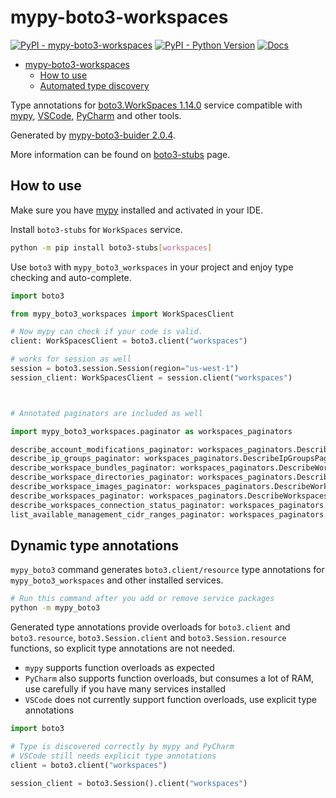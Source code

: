 # mypy-boto3-workspaces

[![PyPI - mypy-boto3-workspaces](https://img.shields.io/pypi/v/mypy-boto3-workspaces.svg?color=blue)](https://pypi.org/project/mypy-boto3-workspaces)
[![PyPI - Python Version](https://img.shields.io/pypi/pyversions/mypy-boto3-workspaces.svg?color=blue)](https://pypi.org/project/mypy-boto3-workspaces)
[![Docs](https://img.shields.io/readthedocs/mypy-boto3-builder.svg?color=blue)](https://mypy-boto3-builder.readthedocs.io/)

- [mypy-boto3-workspaces](#mypy-boto3-workspaces)
  - [How to use](#how-to-use)
  - [Automated type discovery](#automated-type-discovery)

Type annotations for
[boto3.WorkSpaces 1.14.0](https://boto3.amazonaws.com/v1/documentation/api/1.14.0/reference/services/workspaces.html#WorkSpaces) service
compatible with [mypy](https://github.com/python/mypy), [VSCode](https://code.visualstudio.com/),
[PyCharm](https://www.jetbrains.com/pycharm/) and other tools.

Generated by [mypy-boto3-buider 2.0.4](https://github.com/vemel/mypy_boto3_builder).

More information can be found on [boto3-stubs](https://pypi.org/project/boto3-stubs/) page.

## How to use

Make sure you have [mypy](https://github.com/python/mypy) installed and activated in your IDE.

Install `boto3-stubs` for `WorkSpaces` service.

```bash
python -m pip install boto3-stubs[workspaces]
```

Use `boto3` with `mypy_boto3_workspaces` in your project and enjoy type checking and auto-complete.

```python
import boto3

from mypy_boto3_workspaces import WorkSpacesClient

# Now mypy can check if your code is valid.
client: WorkSpacesClient = boto3.client("workspaces")

# works for session as well
session = boto3.session.Session(region="us-west-1")
session_client: WorkSpacesClient = session.client("workspaces")



# Annotated paginators are included as well

import mypy_boto3_workspaces.paginator as workspaces_paginators

describe_account_modifications_paginator: workspaces_paginators.DescribeAccountModificationsPaginator = client.get_paginator("describe_account_modifications")
describe_ip_groups_paginator: workspaces_paginators.DescribeIpGroupsPaginator = client.get_paginator("describe_ip_groups")
describe_workspace_bundles_paginator: workspaces_paginators.DescribeWorkspaceBundlesPaginator = client.get_paginator("describe_workspace_bundles")
describe_workspace_directories_paginator: workspaces_paginators.DescribeWorkspaceDirectoriesPaginator = client.get_paginator("describe_workspace_directories")
describe_workspace_images_paginator: workspaces_paginators.DescribeWorkspaceImagesPaginator = client.get_paginator("describe_workspace_images")
describe_workspaces_paginator: workspaces_paginators.DescribeWorkspacesPaginator = client.get_paginator("describe_workspaces")
describe_workspaces_connection_status_paginator: workspaces_paginators.DescribeWorkspacesConnectionStatusPaginator = client.get_paginator("describe_workspaces_connection_status")
list_available_management_cidr_ranges_paginator: workspaces_paginators.ListAvailableManagementCidrRangesPaginator = client.get_paginator("list_available_management_cidr_ranges")
```

## Dynamic type annotations

`mypy_boto3` command generates `boto3.client/resource` type annotations for
`mypy_boto3_workspaces` and other installed services.

```bash
# Run this command after you add or remove service packages
python -m mypy_boto3
```

Generated type annotations provide overloads for `boto3.client` and `boto3.resource`,
`boto3.Session.client` and `boto3.Session.resource` functions,
so explicit type annotations are not needed.

- `mypy` supports function overloads as expected
- `PyCharm` also supports function overloads, but consumes a lot of RAM, use carefully if you have many services installed
- `VSCode` does not currently support function overloads, use explicit type annotations

```python
import boto3

# Type is discovered correctly by mypy and PyCharm
# VSCode still needs explicit type annotations
client = boto3.client("workspaces")

session_client = boto3.Session().client("workspaces")
```